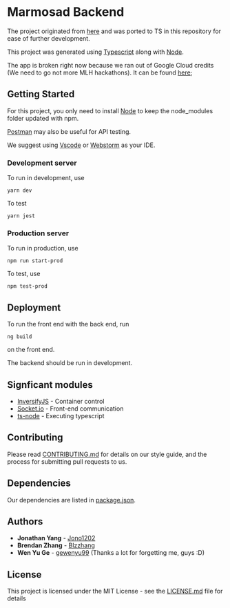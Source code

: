 # Marmosad Backend
The project originated from [here](https://github.com/Marmosad/-deprecated-marmosad-backend-mmkay) and was ported to TS in this repository for ease of further development.

This project was generated using [Typescript](https://github.com/Microsoft/TypeScript) along with [Node](https://github.com/nodejs).

The app is broken right now because we ran out of Google Cloud credits (We need to go not more MLH hackathons).
It can be found [here](http://marmosad.me/);

## Getting Started

For this project, you only need to install [Node](https://nodejs.org/en/) to keep the node_modules folder updated with npm.

[Postman](https://www.getpostman.com/) may also be useful for API testing.

We suggest using [Vscode](https://code.visualstudio.com/) or [Webstorm](https://www.jetbrains.com/webstorm/) as your IDE.

### Development server

To run in development, use

```
yarn dev
```
To test
```
yarn jest
```

### Production server

To run in production, use
```
npm run start-prod
```
To test, use

```
npm test-prod
```

## Deployment

To run the front end with the back end, run
```
ng build
```
on the front end.

The backend should be run in development.


## Signficant modules

* [InversifyJS](https://github.com/inversify/InversifyJS) - Container control
* [Socket.io](https://github.com/socketio/socket.io) - Front-end communication
* [ts-node](https://github.com/TypeStrong/ts-node) - Executing typescript

## Contributing

Please read [CONTRIBUTING.md](CONTRIBUTING.md) for details on our style guide, and the process for submitting pull requests to us.

## Dependencies

Our dependencies are listed in [package.json](package.json).

## Authors
* **Jonathan Yang** - [Jono1202](https://github.com/jono1202)
* **Brendan Zhang** - [Blzzhang](https://github.com/blzzhang)
* **Wen Yu Ge** - [gewenyu99](https://github.com/gewenyu99) (Thanks a lot for forgetting me, guys :D)

## License

This project is licensed under the MIT License - see the [LICENSE.md](LICENSE.md) file for details
